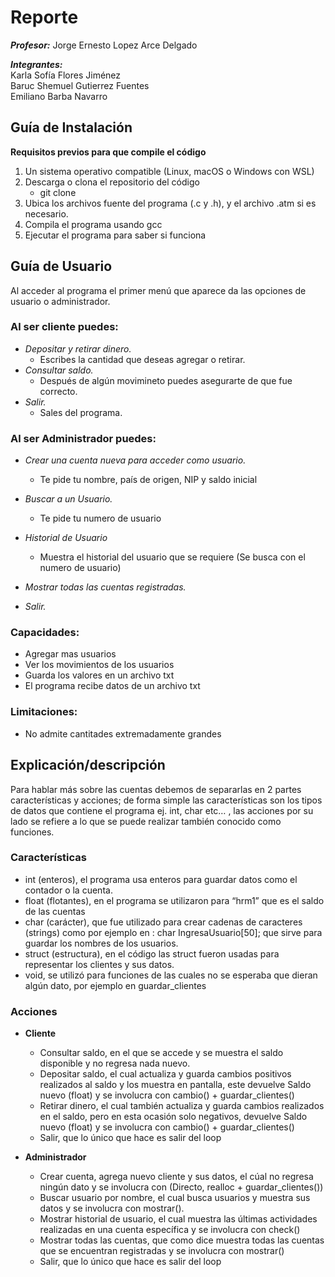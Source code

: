 # **Reporte**

***Profesor:*** Jorge Ernesto Lopez Arce Delgado

***Integrantes:***  
Karla Sofía Flores Jiménez  
Baruc Shemuel Gutierrez Fuentes  
Emiliano Barba Navarro  
  
  

## **Guía de Instalación**
**Requisitos previos para que compile el código**  
1. Un sistema operativo compatible (Linux, macOS o Windows con WSL)
2. Descarga o clona el repositorio del código
    -  git clone
3. Ubica los archivos fuente del programa (.c y .h), y el archivo .atm si es necesario.
4. Compila el programa usando gcc
5.  Ejecutar el programa para saber si funciona





## **Guía de Usuario**  
Al acceder al programa el primer menú que aparece da las opciones de usuario o administrador.    
### **Al ser cliente puedes:**    
- *Depositar y retirar dinero.*
    + Escribes la cantidad que deseas agregar o retirar.            
- *Consultar saldo.*
    + Después de algún movimineto puedes asegurarte de que fue correcto.  
- *Salir.*
    + Sales del programa.  
### **Al ser Administrador puedes:**  
- *Crear una cuenta nueva para acceder como usuario.*
    + Te pide tu nombre, país de origen, NIP y saldo inicial

- *Buscar a un Usuario.*
    + Te pide tu numero de usuario

- *Historial de Usuario*
    + Muestra el historial del usuario que se requiere (Se busca con el numero de usuario)

- *Mostrar todas las cuentas registradas.*
- *Salir.*
  
### **Capacidades:**
- Agregar mas usuarios  
- Ver los movimientos de los usuarios
- Guarda los valores en un archivo txt
- El programa recibe datos de un archivo txt

### **Limitaciones:**  
- No admite cantitades extremadamente grandes


## **Explicación/descripción** 
Para hablar más sobre las cuentas debemos de separarlas en 2 partes características y acciones; de forma simple las características son los tipos de datos que contiene el programa ej. int, char etc… , las acciones por su lado se refiere a lo que se puede realizar también conocido como funciones.  

### **Características**
- int (enteros), el programa usa enteros para guardar datos como el contador o la cuenta.
- float (flotantes), en el programa se utilizaron para “hrm1” que es el saldo de las cuentas
- char (carácter), que fue utilizado para crear cadenas de caracteres (strings) como por ejemplo  en : char IngresaUsuario[50]; que sirve para guardar los nombres de los usuarios.
- struct (estructura), en el código las struct fueron usadas para representar los clientes y sus datos.
- void, se utilizó para funciones de las cuales no se esperaba que dieran algún dato, por ejemplo en guardar_clientes 
### **Acciones**
- **Cliente**
  + Consultar saldo, en el que se accede y se muestra el saldo disponible y no regresa nada nuevo.
  + Depositar saldo, el cual actualiza y guarda cambios positivos realizados al saldo y los muestra en pantalla, este devuelve Saldo nuevo (float) y se involucra con cambio() + guardar_clientes()
  + Retirar dinero, el cual también actualiza y guarda cambios realizados en el saldo, pero en esta ocasión solo negativos, devuelve Saldo nuevo (float) y se involucra con cambio() + guardar_clientes()
  + Salir, que lo único que hace es salir del loop

- **Administrador**
  + Crear cuenta, agrega nuevo cliente y sus datos, el cúal no regresa ningún dato y se involucra con (Directo, realloc + guardar_clientes())
  + Buscar usuario por nombre, el cual busca usuarios y muestra sus datos y se involucra con mostrar().
  + Mostrar historial de usuario, el cual muestra las últimas actividades realizadas en una cuenta específica y se involucra con check()
  + Mostrar todas las cuentas, que como dice muestra todas las cuentas que se encuentran registradas y se involucra con mostrar()
  + Salir, que lo único que hace es salir del loop


